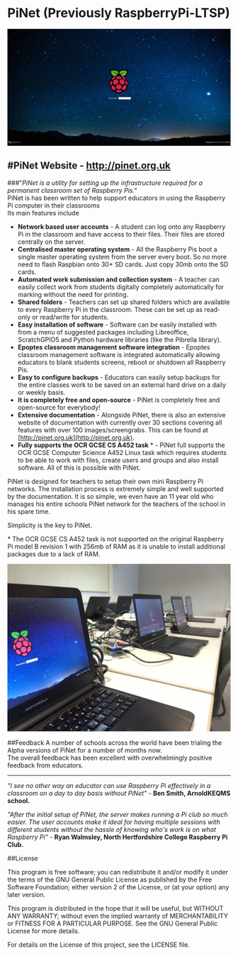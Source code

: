 PiNet (Previously RaspberryPi-LTSP)
================

![Login screen](images/Raspi-Login.png)
      
#PiNet Website - http://pinet.org.uk    
------   
###"*PiNet is a utility for setting up the infrastructure required for a permanent classroom set of Raspberry Pis."*    
PiNet is has been written to help support educators in using the Raspberry Pi computer in their classrooms   
Its main features include
- **Network based user accounts** - A student can log onto any Raspberry Pi in the classroom and have access to their files. Their files are stored centrally on the server.
- **Centralised master operating system** - All the Raspberry Pis boot a single master operating system from the server every boot. So no more need to flash Raspbian onto 30+ SD cards. Just copy 30mb onto the SD cards.
- **Automated work submission and collection system** - A teacher can easily collect work from students digitally completely automatically for marking without the need for printing.
- **Shared folders** - Teachers can set up shared folders which are available to every Raspberry Pi in the classroom. These can be set up as read-only or read/write for students.   
- **Easy installation of software** - Software can be easily installed with from a menu of suggested packages including Libreoffice, ScratchGPIO5 and Python hardware libraries (like the Pibrella library).  
- **Epoptes classroom management software integration** - Epoptes classroom management software is integrated automatically allowing educators to blank students screens, reboot or shutdown all Raspberry Pis.
- **Easy to configure backups** - Educators can easily setup backups for the entire classes work to be saved on an external hard drive on a daily or weekly basis.   
- **It is completely free and open-source** - PiNet is completely free and open-source for everybody!   
- **Extensive documentation** - Alongside PiNet, there is also an extensive website of documentation with currently over 30 sections covering all features with over 100 images/screengrabs. This can be found at [http://pinet.org.uk](http://pinet.org.uk).   
- **Fully supports the OCR GCSE CS A452 task** \* - PiNet full supports the OCR GCSE Computer Science A452 Linux task which requires students to be able to work with files, create users and groups and also install software. All of this is possible with PiNet.   
     
          
PiNet is designed for teachers to setup their own mini Raspberry Pi networks. 
The installation process is extremely simple and well supported by the documentation. 
It is so simple, we even have an 11 year old who manages his entire schools PiNet network for the teachers of the school in his spare time.      
   
Simplicity is the key to PiNet.   

\* The OCR GCSE CS A452 task is not supported on the original Raspberry Pi model B revision 1 with 256mb of RAM as it is unable to install additional packages due to a lack of RAM.

![Lapdocks](images/lapdock-ltsp.jpg)

##Feedback
A number of schools across the world have been trialing the Alpha versions of PiNet for a number of months now.   
The overall feedback has been excellent with overwhelmingly positive feedback from educators.   

----
   
*"I see no other way an educator can use Raspberry Pi effectively in a classroom on a day to day basis without PiNet"* - **Ben Smith, ArnoldKEQMS school.**   

*"After the initial setup of PiNet, the server makes running a Pi club so much easier. The user accounts make it ideal for having multiple sessions with different students without the hassle of knowing who's work is on what Raspberry Pi"* - **Ryan Walmsley, North Hertfordshire College
Raspberry Pi Club.**


##License

This program is free software; you can redistribute it and/or modify
it under the terms of the GNU General Public License as published by
the Free Software Foundation; either version 2 of the License, or
(at your option) any later version.   

This program is distributed in the hope that it will be useful,
but WITHOUT ANY WARRANTY; without even the implied warranty of
MERCHANTABILITY or FITNESS FOR A PARTICULAR PURPOSE.  See the
GNU General Public License for more details.    
   
For details on the License of this project, see the LICENSE file.
